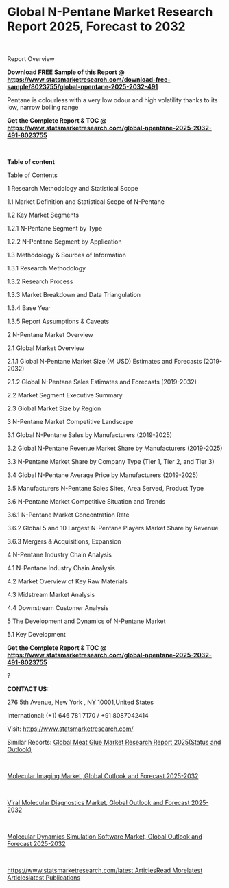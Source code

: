 <h1>Global N-Pentane Market Research Report 2025, Forecast to 2032</h1><br/><p>Report Overview</p>
 
 
 
 <p><strong>Download FREE Sample of this Report @ <a href="https://www.statsmarketresearch.com/download-free-sample/8023755/global-npentane-2025-2032-491">https://www.statsmarketresearch.com/download-free-sample/8023755/global-npentane-2025-2032-491</a></strong></p>
 
 
 
 <p>Pentane is colourless with a very low odour and high volatility thanks to its low, narrow boiling range</p>
 
 
 
 <div><b>Get the Complete Report & TOC @ <a href="https://www.statsmarketresearch.com/global-npentane-2025-2032-491-8023755">https://www.statsmarketresearch.com/global-npentane-2025-2032-491-8023755</a></b></div>
 
 
 
 <p><br />
 
 <b>Table of content</b></p>
 
 
 
 <p>Table of Contents<br />
 
 1 Research Methodology and Statistical Scope<br />
 
 1.1 Market Definition and Statistical Scope of N-Pentane<br />
 
 1.2 Key Market Segments<br />
 
 1.2.1 N-Pentane Segment by Type<br />
 
 1.2.2 N-Pentane Segment by Application<br />
 
 1.3 Methodology & Sources of Information<br />
 
 1.3.1 Research Methodology<br />
 
 1.3.2 Research Process<br />
 
 1.3.3 Market Breakdown and Data Triangulation<br />
 
 1.3.4 Base Year<br />
 
 1.3.5 Report Assumptions & Caveats<br />
 
 2 N-Pentane Market Overview<br />
 
 2.1 Global Market Overview<br />
 
 2.1.1 Global N-Pentane Market Size (M USD) Estimates and Forecasts (2019-2032)<br />
 
 2.1.2 Global N-Pentane Sales Estimates and Forecasts (2019-2032)<br />
 
 2.2 Market Segment Executive Summary<br />
 
 2.3 Global Market Size by Region<br />
 
 3 N-Pentane Market Competitive Landscape<br />
 
 3.1 Global N-Pentane Sales by Manufacturers (2019-2025)<br />
 
 3.2 Global N-Pentane Revenue Market Share by Manufacturers (2019-2025)<br />
 
 3.3 N-Pentane Market Share by Company Type (Tier 1, Tier 2, and Tier 3)<br />
 
 3.4 Global N-Pentane Average Price by Manufacturers (2019-2025)<br />
 
 3.5 Manufacturers N-Pentane Sales Sites, Area Served, Product Type<br />
 
 3.6 N-Pentane Market Competitive Situation and Trends<br />
 
 3.6.1 N-Pentane Market Concentration Rate<br />
 
 3.6.2 Global 5 and 10 Largest N-Pentane Players Market Share by Revenue<br />
 
 3.6.3 Mergers & Acquisitions, Expansion<br />
 
 4 N-Pentane Industry Chain Analysis<br />
 
 4.1 N-Pentane Industry Chain Analysis<br />
 
 4.2 Market Overview of Key Raw Materials<br />
 
 4.3 Midstream Market Analysis<br />
 
 4.4 Downstream Customer Analysis<br />
 
 5 The Development and Dynamics of N-Pentane Market<br />
 
 5.1 Key Development</p>
 
 
 
 <div><b>Get the Complete Report & TOC @ <a href="https://www.statsmarketresearch.com/global-npentane-2025-2032-491-8023755">https://www.statsmarketresearch.com/global-npentane-2025-2032-491-8023755</a></b></div>
 
 
 
 <p>? </p>
 
 
 
 <p><b>CONTACT US:</b><br />
 
 276 5th Avenue, New York , NY 10001,United States<br />
 
 International: (+1) 646 781 7170 / +91 8087042414<br />
 
 Visit: <a href="https://www.statsmarketresearch.com/">https://www.statsmarketresearch.com/</a><br />
 
 Similar Reports: <a href="https://www.statsmarketresearch.com/global-npentane-2025-2032-491-8023755">Global Meat Glue Market Research Report 2025(Status and Outlook)</a><br />
 
 <br />
 
 <a href="https://www.statsmarketresearch.com/global-npentane-2025-2032-491-8023755">Molecular Imaging Market, Global Outlook and Forecast 2025-2032 </a><br />
 
 <br />
 
 <a href="https://www.statsmarketresearch.com/global-npentane-2025-2032-491-8023755">Viral Molecular Diagnostics Market, Global Outlook and Forecast 2025-2032 </a><br />
 
 <br />
 
 <a href="https://www.statsmarketresearch.com/global-npentane-2025-2032-491-8023755">Molecular Dynamics Simulation Software Market, Global Outlook and Forecast 2025-2032 </a><br />
 
 <br />
 
 <a href="https://gyeongbokgung.com">https://www.statsmarketresearch.com/</a><a href="https://hallyeomaritime.com">latest Articles</a><a href="https://jingwansa.com">Read More</a><a href="https://nguoiviet.jp/">latest Articles</a><a href="https://www.intelmarketresearch.com/">latest Publications</a></p>